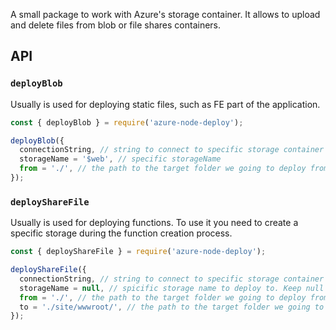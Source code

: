 A small package to work with Azure's storage container.
It allows to upload and delete files from blob or file shares containers.

## API



### `deployBlob`

Usually is used for deploying static files, such as FE part of the application.

```javascript
const { deployBlob } = require('azure-node-deploy');

deployBlob({
  connectionString, // string to connect to specific storage container
  storageName = '$web', // specific storageName
  from = './', // the path to the target folder we going to deploy from
});
```

### `deployShareFile`

Usually is used for deploying functions. To use it you need to create a specific storage during the function creation process.

```javascript
const { deployShareFile } = require('azure-node-deploy');

deployShareFile({
  connectionString, // string to connect to specific storage container
  storageName = null, // spicific storage name to deploy to. Keep null to auto getting storage name. Could be usefull if the storage's used only as function's files storage.
  from = './', // the path to the target folder we going to deploy from
  to = './site/wwwroot/', // the path to the target folder we going to deploy from
});
```
